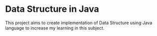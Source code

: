 # Data Structure in Java

This project aims to create implementation of Data Structure using Java language to increase my learning in this subject.
